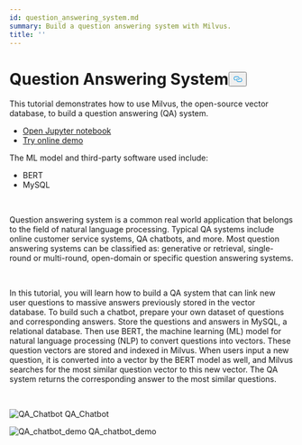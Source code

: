 ```yaml
---
id: question_answering_system.md
summary: Build a question answering system with Milvus.
title: ''
---
```

<h1 id="Question-Answering-System" class="common-anchor-header">Question Answering System<button data-href="#Question-Answering-System" class="anchor-icon" translate="no">
      <svg translate="no"
        aria-hidden="true"
        focusable="false"
        height="20"
        version="1.1"
        viewBox="0 0 16 16"
        width="16"
      >
        <path
          fill="#0092E4"
          fill-rule="evenodd"
          d="M4 9h1v1H4c-1.5 0-3-1.69-3-3.5S2.55 3 4 3h4c1.45 0 3 1.69 3 3.5 0 1.41-.91 2.72-2 3.25V8.59c.58-.45 1-1.27 1-2.09C10 5.22 8.98 4 8 4H4c-.98 0-2 1.22-2 2.5S3 9 4 9zm9-3h-1v1h1c1 0 2 1.22 2 2.5S13.98 12 13 12H9c-.98 0-2-1.22-2-2.5 0-.83.42-1.64 1-2.09V6.25c-1.09.53-2 1.84-2 3.25C6 11.31 7.55 13 9 13h4c1.45 0 3-1.69 3-3.5S14.5 6 13 6z"
        ></path>
      </svg>
    </button></h1><p>This tutorial demonstrates how to use Milvus, the open-source vector database, to build a question answering (QA) system.</p>
<ul>
<li><a href="https://github.com/towhee-io/examples/tree/main/nlp/question_answering">Open Jupyter notebook</a></li>
<li><a href="https://milvus.io/milvus-demos/">Try online demo</a></li>
</ul>
<p>The ML model and third-party software used include:</p>
<ul>
<li>BERT</li>
<li>MySQL</li>
</ul>
<p></br></p>
<p>Question answering system is a common real world application that belongs to the field of natural language processing. Typical QA systems include online customer service systems, QA chatbots, and more. Most question answering systems can be classified as: generative or retrieval, single-round or multi-round, open-domain or specific question answering systems.</p>
<p></br></p>
<p>In this tutorial, you will learn how to build a QA system that can link new user questions to massive answers previously stored in the vector database. To build such a chatbot, prepare your own dataset of questions and corresponding answers. Store the questions and answers in MySQL, a relational database. Then use BERT, the machine learning (ML) model for natural language processing (NLP) to convert questions into vectors. These question vectors are stored and indexed in Milvus.  When users input a new question, it is converted into a vector by the BERT model as well, and Milvus searches for the most similar question vector to this new vector. The QA system returns the corresponding answer to the most similar questions.</p>
<p></br></p>
<p>
  <span class="img-wrapper">
    <img translate="no" src="/docs/v2.1.x/assets/qa_chatbot.png" alt="QA_Chatbot" class="doc-image" id="qa_chatbot" />
    <span>QA_Chatbot</span>
  </span>
</p>
<p>
  <span class="img-wrapper">
    <img translate="no" src="/docs/v2.1.x/assets/qa_chatbot_demo.png" alt="QA_chatbot_demo" class="doc-image" id="qa_chatbot_demo" />
    <span>QA_chatbot_demo</span>
  </span>
</p>
